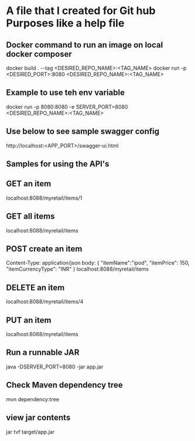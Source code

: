 # A file that I created for Git hub Purposes like a help file

## Docker command to run an image on local docker composer
docker build . --tag <DESIRED_REPO_NAME>:<TAG_NAME>
docker run -p <DESIRED_PORT>:8080 <DESIRED_REPO_NAME>:<TAG_NAME>

## Example to use teh env variable
docker run -p 8080:8080 -e SERVER_PORT=8080  <DESIRED_REPO_NAME>:<TAG_NAME>


## Use below to see sample swagger config
http://localhost:<APP_PORT>/swagger-ui.html

## Samples for using the API's

## GET an item
localhost:8088/myretail/items/1

## GET all items
localhost:8088/myretail/items

## POST create an item
Content-Type: application/json
body: {
      	"itemName":"ipod",
      	"itemPrice": 150,
      	"itemCurrencyType": "INR"
      }
localhost:8088/myretail/items

## DELETE an item
localhost:8088/myretail/items/4

## PUT an item
localhost:8088/myretail/items

## Run a runnable JAR
java -DSERVER_PORT=8080 -jar app.jar

## Check Maven dependency tree
mvn dependency:tree

## view jar contents
jar tvf target/app.jar
